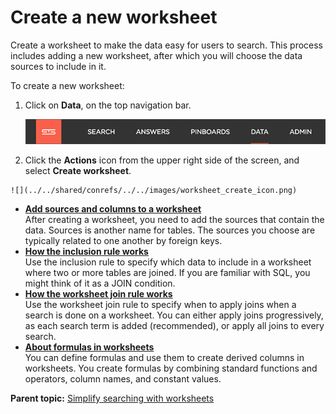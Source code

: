 # Create a new worksheet

Create a worksheet to make the data easy for users to search. This process includes adding a new worksheet, after which you will choose the data sources to include in it.

To create a new worksheet:

1.   Click on **Data**, on the top navigation bar. 

     ![](../../shared/conrefs/../../images/data_icon.png "Data") 

2.   Click the **Actions** icon from the upper right side of the screen, and select **Create worksheet**. 

    ![](../../shared/conrefs/../../images/worksheet_create_icon.png)


-   **[Add sources and columns to a worksheet](../../admin/worksheets/worksheet_add_tables.html)**  
After creating a worksheet, you need to add the sources that contain the data. Sources is another name for tables. The sources you choose are typically related to one another by foreign keys.
-   **[How the inclusion rule works](../../admin/worksheets/about_inclusion_rule.html)**  
Use the inclusion rule to specify which data to include in a worksheet where two or more tables are joined. If you are familiar with SQL, you might think of it as a JOIN condition.
-   **[How the worksheet join rule works](../../admin/worksheets/progressive_joins.html)**  
Use the worksheet join rule to specify when to apply joins when a search is done on a worksheet. You can either apply joins progressively, as each search term is added \(recommended\), or apply all joins to every search.
-   **[About formulas in worksheets](../../admin/worksheets/about_formulas.html)**  
You can define formulas and use them to create derived columns in worksheets. You create formulas by combining standard functions and operators, column names, and constant values.

**Parent topic:** [Simplify searching with worksheets](../../admin/worksheets/about_worksheets.html)

